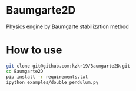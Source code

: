 # Baumgarte2D
Physics engine by Baumgarte stabilization method

# How to use
```bash
git clone git@github.com:kzkr19/Baumgarte2D.git
cd Baumgarte2D
pip install -r requirements.txt
ipython examples/double_pendulum.py
```
